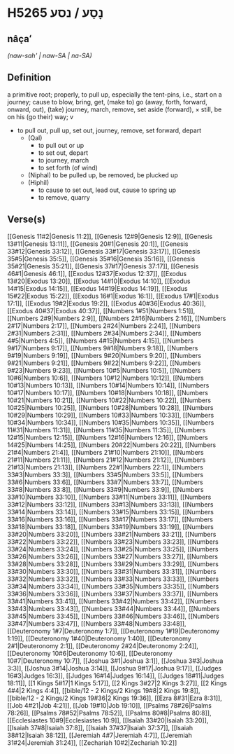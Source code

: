 # H5265 נָסַע / נסע

## nâçaʻ

_(naw-sah' | naw-SA | na-SA)_

## Definition

a primitive root; properly, to pull up, especially the tent-pins, i.e., start on a journey; cause to blow, bring, get, (make to) go (away, forth, forward, onward, out), (take) journey, march, remove, set aside (forward), × still, be on his (go their) way; v

- to pull out, pull up, set out, journey, remove, set forward, depart
  - (Qal)
    - to pull out or up
    - to set out, depart
    - to journey, march
    - to set forth (of wind)
  - (Niphal) to be pulled up, be removed, be plucked up
  - (Hiphil)
    - to cause to set out, lead out, cause to spring up
    - to remove, quarry

## Verse(s)

[[Genesis 11#2|Genesis 11:2]], [[Genesis 12#9|Genesis 12:9]], [[Genesis 13#11|Genesis 13:11]], [[Genesis 20#1|Genesis 20:1]], [[Genesis 33#12|Genesis 33:12]], [[Genesis 33#17|Genesis 33:17]], [[Genesis 35#5|Genesis 35:5]], [[Genesis 35#16|Genesis 35:16]], [[Genesis 35#21|Genesis 35:21]], [[Genesis 37#17|Genesis 37:17]], [[Genesis 46#1|Genesis 46:1]], [[Exodus 12#37|Exodus 12:37]], [[Exodus 13#20|Exodus 13:20]], [[Exodus 14#10|Exodus 14:10]], [[Exodus 14#15|Exodus 14:15]], [[Exodus 14#19|Exodus 14:19]], [[Exodus 15#22|Exodus 15:22]], [[Exodus 16#1|Exodus 16:1]], [[Exodus 17#1|Exodus 17:1]], [[Exodus 19#2|Exodus 19:2]], [[Exodus 40#36|Exodus 40:36]], [[Exodus 40#37|Exodus 40:37]], [[Numbers 1#51|Numbers 1:51]], [[Numbers 2#9|Numbers 2:9]], [[Numbers 2#16|Numbers 2:16]], [[Numbers 2#17|Numbers 2:17]], [[Numbers 2#24|Numbers 2:24]], [[Numbers 2#31|Numbers 2:31]], [[Numbers 2#34|Numbers 2:34]], [[Numbers 4#5|Numbers 4:5]], [[Numbers 4#15|Numbers 4:15]], [[Numbers 9#17|Numbers 9:17]], [[Numbers 9#18|Numbers 9:18]], [[Numbers 9#19|Numbers 9:19]], [[Numbers 9#20|Numbers 9:20]], [[Numbers 9#21|Numbers 9:21]], [[Numbers 9#22|Numbers 9:22]], [[Numbers 9#23|Numbers 9:23]], [[Numbers 10#5|Numbers 10:5]], [[Numbers 10#6|Numbers 10:6]], [[Numbers 10#12|Numbers 10:12]], [[Numbers 10#13|Numbers 10:13]], [[Numbers 10#14|Numbers 10:14]], [[Numbers 10#17|Numbers 10:17]], [[Numbers 10#18|Numbers 10:18]], [[Numbers 10#21|Numbers 10:21]], [[Numbers 10#22|Numbers 10:22]], [[Numbers 10#25|Numbers 10:25]], [[Numbers 10#28|Numbers 10:28]], [[Numbers 10#29|Numbers 10:29]], [[Numbers 10#33|Numbers 10:33]], [[Numbers 10#34|Numbers 10:34]], [[Numbers 10#35|Numbers 10:35]], [[Numbers 11#31|Numbers 11:31]], [[Numbers 11#35|Numbers 11:35]], [[Numbers 12#15|Numbers 12:15]], [[Numbers 12#16|Numbers 12:16]], [[Numbers 14#25|Numbers 14:25]], [[Numbers 20#22|Numbers 20:22]], [[Numbers 21#4|Numbers 21:4]], [[Numbers 21#10|Numbers 21:10]], [[Numbers 21#11|Numbers 21:11]], [[Numbers 21#12|Numbers 21:12]], [[Numbers 21#13|Numbers 21:13]], [[Numbers 22#1|Numbers 22:1]], [[Numbers 33#3|Numbers 33:3]], [[Numbers 33#5|Numbers 33:5]], [[Numbers 33#6|Numbers 33:6]], [[Numbers 33#7|Numbers 33:7]], [[Numbers 33#8|Numbers 33:8]], [[Numbers 33#9|Numbers 33:9]], [[Numbers 33#10|Numbers 33:10]], [[Numbers 33#11|Numbers 33:11]], [[Numbers 33#12|Numbers 33:12]], [[Numbers 33#13|Numbers 33:13]], [[Numbers 33#14|Numbers 33:14]], [[Numbers 33#15|Numbers 33:15]], [[Numbers 33#16|Numbers 33:16]], [[Numbers 33#17|Numbers 33:17]], [[Numbers 33#18|Numbers 33:18]], [[Numbers 33#19|Numbers 33:19]], [[Numbers 33#20|Numbers 33:20]], [[Numbers 33#21|Numbers 33:21]], [[Numbers 33#22|Numbers 33:22]], [[Numbers 33#23|Numbers 33:23]], [[Numbers 33#24|Numbers 33:24]], [[Numbers 33#25|Numbers 33:25]], [[Numbers 33#26|Numbers 33:26]], [[Numbers 33#27|Numbers 33:27]], [[Numbers 33#28|Numbers 33:28]], [[Numbers 33#29|Numbers 33:29]], [[Numbers 33#30|Numbers 33:30]], [[Numbers 33#31|Numbers 33:31]], [[Numbers 33#32|Numbers 33:32]], [[Numbers 33#33|Numbers 33:33]], [[Numbers 33#34|Numbers 33:34]], [[Numbers 33#35|Numbers 33:35]], [[Numbers 33#36|Numbers 33:36]], [[Numbers 33#37|Numbers 33:37]], [[Numbers 33#41|Numbers 33:41]], [[Numbers 33#42|Numbers 33:42]], [[Numbers 33#43|Numbers 33:43]], [[Numbers 33#44|Numbers 33:44]], [[Numbers 33#45|Numbers 33:45]], [[Numbers 33#46|Numbers 33:46]], [[Numbers 33#47|Numbers 33:47]], [[Numbers 33#48|Numbers 33:48]], [[Deuteronomy 1#7|Deuteronomy 1:7]], [[Deuteronomy 1#19|Deuteronomy 1:19]], [[Deuteronomy 1#40|Deuteronomy 1:40]], [[Deuteronomy 2#1|Deuteronomy 2:1]], [[Deuteronomy 2#24|Deuteronomy 2:24]], [[Deuteronomy 10#6|Deuteronomy 10:6]], [[Deuteronomy 10#7|Deuteronomy 10:7]], [[Joshua 3#1|Joshua 3:1]], [[Joshua 3#3|Joshua 3:3]], [[Joshua 3#14|Joshua 3:14]], [[Joshua 9#17|Joshua 9:17]], [[Judges 16#3|Judges 16:3]], [[Judges 16#14|Judges 16:14]], [[Judges 18#11|Judges 18:11]], [[1 Kings 5#17|1 Kings 5:17]], [[2 Kings 3#27|2 Kings 3:27]], [[2 Kings 4#4|2 Kings 4:4]], [[bible/12 - 2 Kings/2 Kings 19#8|2 Kings 19:8]], [[bible/12 - 2 Kings/2 Kings 19#36|2 Kings 19:36]], [[Ezra 8#31|Ezra 8:31]], [[Job 4#21|Job 4:21]], [[Job 19#10|Job 19:10]], [[Psalms 78#26|Psalms 78:26]], [[Psalms 78#52|Psalms 78:52]], [[Psalms 80#8|Psalms 80:8]], [[Ecclesiastes 10#9|Ecclesiastes 10:9]], [[Isaiah 33#20|Isaiah 33:20]], [[Isaiah 37#8|Isaiah 37:8]], [[Isaiah 37#37|Isaiah 37:37]], [[Isaiah 38#12|Isaiah 38:12]], [[Jeremiah 4#7|Jeremiah 4:7]], [[Jeremiah 31#24|Jeremiah 31:24]], [[Zechariah 10#2|Zechariah 10:2]]